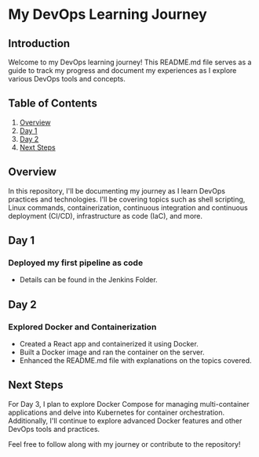 # My DevOps Learning Journey

## Introduction
Welcome to my DevOps learning journey! This README.md file serves as a guide to track my progress and document my experiences as I explore various DevOps tools and concepts.

## Table of Contents
1. [Overview](#overview)
2. [Day 1](#day-1)
3. [Day 2](#day-2)
4. [Next Steps](#next-steps)

## Overview
In this repository, I'll be documenting my journey as I learn DevOps practices and technologies. I'll be covering topics such as shell scripting, Linux commands, containerization, continuous integration and continuous deployment (CI/CD), infrastructure as code (IaC), and more.

## Day 1
### Deployed my first pipeline as code
- Details can be found in the Jenkins Folder.

## Day 2
### Explored Docker and Containerization
- Created a React app and containerized it using Docker.
- Built a Docker image and ran the container on the server.
- Enhanced the README.md file with explanations on the topics covered.

## Next Steps
For Day 3, I plan to explore Docker Compose for managing multi-container applications and delve into Kubernetes for container orchestration. Additionally, I'll continue to explore advanced Docker features and other DevOps tools and practices.

Feel free to follow along with my journey or contribute to the repository!
